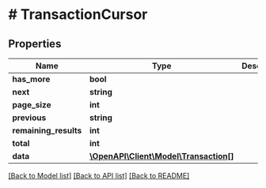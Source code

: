 # # TransactionCursor

## Properties

Name | Type | Description | Notes
------------ | ------------- | ------------- | -------------
**has_more** | **bool** |  |
**next** | **string** |  |
**page_size** | **int** |  |
**previous** | **string** |  |
**remaining_results** | **int** |  |
**total** | **int** |  |
**data** | [**\OpenAPI\Client\Model\Transaction[]**](Transaction.md) |  |

[[Back to Model list]](../../README.md#models) [[Back to API list]](../../README.md#endpoints) [[Back to README]](../../README.md)
